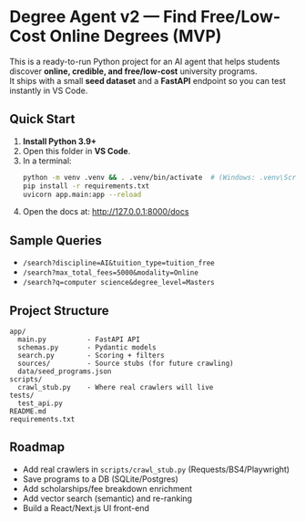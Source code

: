 # Degree Agent v2 — Find Free/Low-Cost Online Degrees (MVP)

This is a ready-to-run Python project for an AI agent that helps students discover **online, credible, and free/low-cost** university programs.  
It ships with a small **seed dataset** and a **FastAPI** endpoint so you can test instantly in VS Code.

## Quick Start
1. **Install Python 3.9+**
2. Open this folder in **VS Code**.
3. In a terminal:
   ```bash
   python -m venv .venv && . .venv/bin/activate  # (Windows: .venv\Scripts\activate)
   pip install -r requirements.txt
   uvicorn app.main:app --reload
   ```
4. Open the docs at: http://127.0.0.1:8000/docs

## Sample Queries
- `/search?discipline=AI&tuition_type=tuition_free`
- `/search?max_total_fees=5000&modality=Online`
- `/search?q=computer science&degree_level=Masters`

## Project Structure
```
app/
  main.py          - FastAPI API
  schemas.py       - Pydantic models
  search.py        - Scoring + filters
  sources/         - Source stubs (for future crawling)
  data/seed_programs.json
scripts/
  crawl_stub.py    - Where real crawlers will live
tests/
  test_api.py
README.md
requirements.txt
```

## Roadmap
- Add real crawlers in `scripts/crawl_stub.py` (Requests/BS4/Playwright)
- Save programs to a DB (SQLite/Postgres)
- Add scholarships/fee breakdown enrichment
- Add vector search (semantic) and re-ranking
- Build a React/Next.js UI front-end
